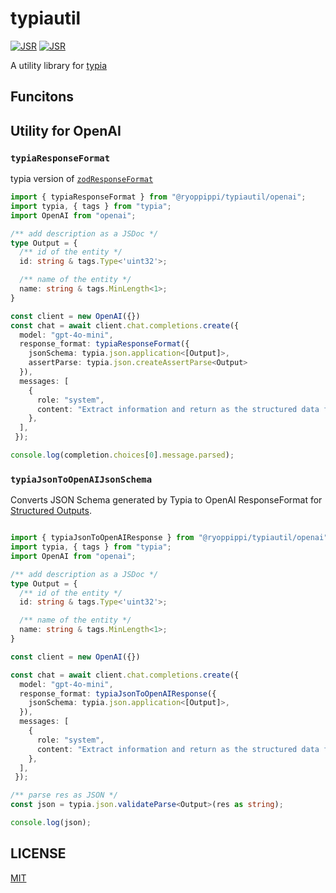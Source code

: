 # typiautil

[![JSR](https://jsr.io/badges/@ryoppippi/typiautil)](https://jsr.io/@ryoppippi/typiautil)
[![JSR](https://jsr.io/badges/@ryoppippi/typiautil/score)](https://jsr.io/@ryoppippi/typiautil)

A utility library for [typia](https://typia.io/)

## Funcitons 

## Utility for OpenAI


### `typiaResponseFormat`

typia version of [`zodResponseFormat`](https://github.com/openai/openai-node/blob/31e4afd6ca50e8e2560598296c099390c5956e31/src/helpers/zod.ts#L56-L73)

```ts
import { typiaResponseFormat } from "@ryoppippi/typiautil/openai";
import typia, { tags } from "typia";
import OpenAI from "openai";

/** add description as a JSDoc */
type Output = {
  /** id of the entity */
  id: string & tags.Type<'uint32'>;

  /** name of the entity */
  name: string & tags.MinLength<1>;
}

const client = new OpenAI({})
const chat = await client.chat.completions.create({
  model: "gpt-4o-mini",
  response_format: typiaResponseFormat({
    jsonSchema: typia.json.application<[Output]>,
    assertParse: typia.json.createAssertParse<Output>
  }),
  messages: [
    {
      role: "system",
      content: "Extract information and return as the structured data following schema",
    },
  ],
 });

console.log(completion.choices[0].message.parsed);
```

### `typiaJsonToOpenAIJsonSchema`

Converts JSON Schema generated by Typia to OpenAI ResponseFormat for [Structured Outputs](https://platform.openai.com/docs/guides/structured-outputs).


```ts

import { typiaJsonToOpenAIResponse } from "@ryoppippi/typiautil/openai";
import typia, { tags } from "typia";
import OpenAI from "openai";

/** add description as a JSDoc */
type Output = {
  /** id of the entity */
  id: string & tags.Type<'uint32'>;

  /** name of the entity */
  name: string & tags.MinLength<1>;
}

const client = new OpenAI({})

const chat = await client.chat.completions.create({
  model: "gpt-4o-mini",
  response_format: typiaJsonToOpenAIResponse({
    jsonSchema: typia.json.application<[Output]>,
  }),
  messages: [
    {
      role: "system",
      content: "Extract information and return as the structured data following schema",
    },
  ],
 });

/** parse res as JSON */
const json = typia.json.validateParse<Output>(res as string);

console.log(json);
```

## LICENSE

[MIT](./LICENSE)
